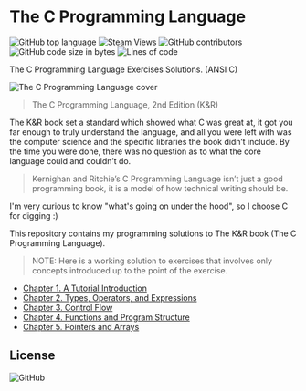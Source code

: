 # The C Programming Language

![GitHub top language](https://img.shields.io/github/languages/top/omerhassan/The_C_Programming_Language)
![Steam Views](https://img.shields.io/steam/views/100)
![GitHub contributors](https://img.shields.io/github/contributors/omerhassan/The_C_Programming_Language)
![GitHub code size in bytes](https://img.shields.io/github/languages/code-size/omerhassan/The_C_Programming_Language?color=lightgrey)
![Lines of code](https://img.shields.io/tokei/lines/github/omerhassan/The_C_Programming_Language?color=important)

The C Programming Language Exercises Solutions. (ANSI C)

![The C Programming Language cover](https://images-na.ssl-images-amazon.com/images/I/411ejyE8obL._SX377_BO1,204,203,200_.jpg)

> The C Programming Language, 2nd Edition (K&R)

The K&R book set a standard which showed what C was great at, it got you far enough to truly understand the language, and all you were left with was the computer science and the specific libraries the book didn’t include. By the time you were done, there was no question as to what the core language could and couldn’t do.

> Kernighan and Ritchie’s C Programming Language isn’t just a good programming book, it is a model of how technical writing should be.

I'm very curious to know "what's going on under the hood", so I choose C for digging :)

This repository contains my programming solutions to The K&R book (The C Programming Language).

> NOTE: Here is a working solution to exercises that involves only concepts introduced up to the point of the exercise.

- [Chapter 1. A Tutorial Introduction](https://github.com/omerhassan/The_C_Programming_Language/tree/master/Chapter%201.%20A%20Tutorial%20Introduction)
- [Chapter 2. Types, Operators, and Expressions](https://github.com/omerhassan/The_C_Programming_Language/tree/master/Chapter%202.%20Types%2C%20Operators%2C%20and%20Expressions)
- [Chapter 3. Control Flow](https://github.com/omerhassan/The_C_Programming_Language/tree/master/Chapter%203.%20Control%20Flow)
- [Chapter 4. Functions and Program Structure](https://github.com/omerhassan/The_C_Programming_Language/tree/master/Chapter%204.%20Functions%20and%20Program%20Structure)
- [Chapter 5. Pointers and Arrays](https://github.com/omerhassan/The_C_Programming_Language/tree/master/Chapter%205.%20Pointers%20and%20Arrays)

## License
![GitHub](https://img.shields.io/github/license/omerhassan/The_C_Programming_Language)
